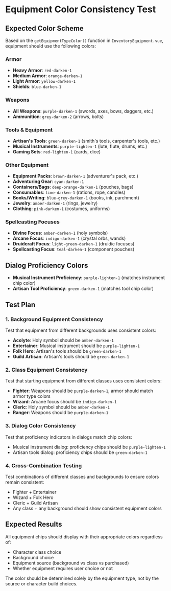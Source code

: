 # Equipment Color Consistency Test

## Expected Color Scheme

Based on the `getEquipmentTypeColor()` function in `InventoryEquipment.vue`, equipment should use the following colors:

### Armor
- **Heavy Armor**: `red-darken-1`
- **Medium Armor**: `orange-darken-1`  
- **Light Armor**: `yellow-darken-1`
- **Shields**: `blue-darken-1`

### Weapons
- **All Weapons**: `purple-darken-1` (swords, axes, bows, daggers, etc.)
- **Ammunition**: `grey-darken-2` (arrows, bolts)

### Tools & Equipment
- **Artisan's Tools**: `green-darken-1` (smith's tools, carpenter's tools, etc.)
- **Musical Instruments**: `purple-lighten-1` (lute, flute, drums, etc.)
- **Gaming Sets**: `red-lighten-1` (cards, dice)

### Other Equipment
- **Equipment Packs**: `brown-darken-1` (adventurer's pack, etc.)
- **Adventuring Gear**: `cyan-darken-1`
- **Containers/Bags**: `deep-orange-darken-1` (pouches, bags)
- **Consumables**: `lime-darken-1` (rations, rope, candles)
- **Books/Writing**: `blue-grey-darken-1` (books, ink, parchment)
- **Jewelry**: `amber-darken-1` (rings, jewelry)
- **Clothing**: `pink-darken-1` (costumes, uniforms)

### Spellcasting Focuses
- **Divine Focus**: `amber-darken-1` (holy symbols)
- **Arcane Focus**: `indigo-darken-1` (crystal orbs, wands)
- **Druidcraft Focus**: `light-green-darken-1` (druidic focuses)
- **Spellcasting Focus**: `teal-darken-1` (component pouches)

## Dialog Proficiency Colors

- **Musical Instrument Proficiency**: `purple-lighten-1` (matches instrument chip color)
- **Artisan Tool Proficiency**: `green-darken-1` (matches tool chip color)

## Test Plan

### 1. Background Equipment Consistency
Test that equipment from different backgrounds uses consistent colors:
- **Acolyte**: Holy symbol should be `amber-darken-1`
- **Entertainer**: Musical instrument should be `purple-lighten-1`
- **Folk Hero**: Artisan's tools should be `green-darken-1`
- **Guild Artisan**: Artisan's tools should be `green-darken-1`

### 2. Class Equipment Consistency  
Test that starting equipment from different classes uses consistent colors:
- **Fighter**: Weapons should be `purple-darken-1`, armor should match armor type colors
- **Wizard**: Arcane focus should be `indigo-darken-1`
- **Cleric**: Holy symbol should be `amber-darken-1`
- **Ranger**: Weapons should be `purple-darken-1`

### 3. Dialog Color Consistency
Test that proficiency indicators in dialogs match chip colors:
- Musical instrument dialog: proficiency chips should be `purple-lighten-1`
- Artisan tools dialog: proficiency chips should be `green-darken-1`

### 4. Cross-Combination Testing
Test combinations of different classes and backgrounds to ensure colors remain consistent:
- Fighter + Entertainer
- Wizard + Folk Hero  
- Cleric + Guild Artisan
- Any class + any background should show consistent equipment colors

## Expected Results

All equipment chips should display with their appropriate colors regardless of:
- Character class choice
- Background choice
- Equipment source (background vs class vs purchased)
- Whether equipment requires user choice or not

The color should be determined solely by the equipment type, not by the source or character build choices.
